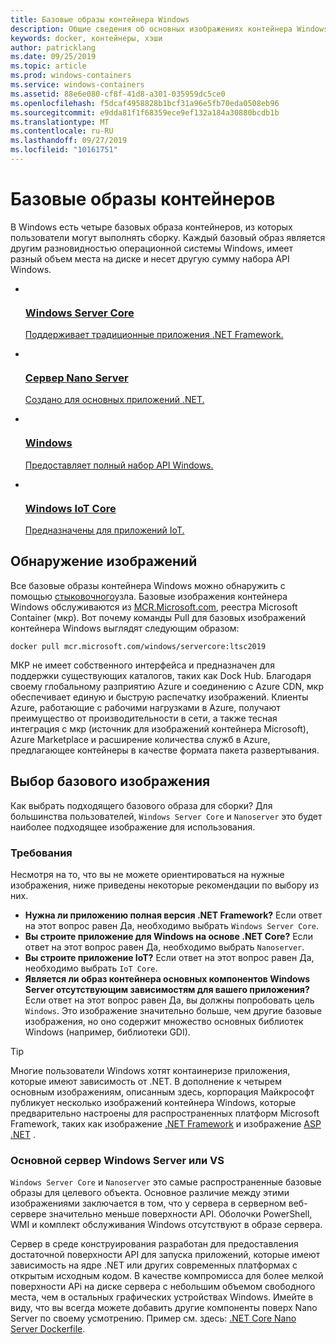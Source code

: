 ```yaml
---
title: Базовые образы контейнера Windows
description: Общие сведения об основных изображениях контейнера Windows и о том, когда их использовать.
keywords: docker, контейнеры, хэши
author: patricklang
ms.date: 09/25/2019
ms.topic: article
ms.prod: windows-containers
ms.service: windows-containers
ms.assetid: 88e6e080-cf8f-41d8-a301-035959dc5ce0
ms.openlocfilehash: f5dcaf4958828b1bcf31a96e5fb70eda0508eb96
ms.sourcegitcommit: e9dda81f1f68359ece9ef132a184a30880bcdb1b
ms.translationtype: MT
ms.contentlocale: ru-RU
ms.lasthandoff: 09/27/2019
ms.locfileid: "10161751"
---
```

# <a name="container-base-images"></a>Базовые образы контейнеров

В Windows есть четыре базовых образа контейнеров, из которых пользователи могут выполнять сборку. Каждый базовый образ является другим разновидностью операционной системы Windows, имеет разный объем места на диске и несет другую сумму набора API Windows.

<ul class="columns is-multiline has-margin-left-none has-margin-bottom-none has-padding-top-medium">
    <li class="column is-one-quarter has-padding-top-small-mobile has-padding-bottom-small">
        <a class="is-undecorated is-full-height is-block"
            href="https://hub.docker.com/_/microsoft-windows-servercore" data-linktype="external">
            <article class="card has-outline-hover is-relative is-full-height has-padding-none">
                    <div class="cardImageOuter bgdAccent1 has-padding-top-large has-padding-bottom-large has-padding-left-large has-padding-right-large">
                        <div class="cardImage centered has-padding-top-large has-padding-bottom-large has-padding-left-large has-padding-right-large">
                            <img src="media/Microsoft_logo.svg" alt="" data-linktype="relative-path">
                        </div>
                    </div>
                <div class="card-content has-text-overflow-ellipsis has-padding-top-small">
                    <div class="has-padding-bottom-none">
                        <h3 class="is-size-4 has-margin-top-none has-margin-bottom-none has-text-primary">Windows Server Core</h3>
                    </div>
                    <div class="is-size-7 has-margin-top-small has-line-height-reset">
                        <p>Поддерживает традиционные приложения .NET Framework.</p>
                    </div>
                </div>
            </article>
        </a>
    </li>
    <li class="column is-one-quarter has-padding-top-small-mobile has-padding-bottom-small">
        <a class="is-undecorated is-full-height is-block"
            href="https://hub.docker.com/_/microsoft-windows-nanoserver" data-linktype="external">
            <article class="card has-outline-hover is-relative is-full-height has-padding-none">
                    <div class="cardImageOuter bgdAccent1 has-padding-top-large has-padding-bottom-large has-padding-left-large has-padding-right-large">
                        <div class="cardImage centered has-padding-top-large has-padding-bottom-large has-padding-left-large has-padding-right-large">
                            <img src="media/Microsoft_logo.svg" alt="" data-linktype="relative-path">
                        </div>
                    </div>
                <div class="card-content has-text-overflow-ellipsis has-padding-top-small">
                    <div class="has-padding-bottom-none">
                        <h3 class="is-size-4 has-margin-top-none has-margin-bottom-none has-text-primary">Сервер Nano Server</h3>
                    </div>
                    <div class="is-size-7 has-margin-top-small has-line-height-reset">
                        <p>Создано для основных приложений .NET.</p>
                    </div>
                </div>
            </article>
        </a>
    </li>
    <li class="column is-one-quarter has-padding-top-small-mobile has-padding-bottom-small">
        <a class="is-undecorated is-full-height is-block"
            href="https://hub.docker.com/_/microsoft-windows" data-linktype="external">
            <article class="card has-outline-hover is-relative is-full-height has-padding-none">
                    <div class="cardImageOuter bgdAccent1 has-padding-top-large has-padding-bottom-large has-padding-left-large has-padding-right-large">
                        <div class="cardImage centered has-padding-top-large has-padding-bottom-large has-padding-left-large has-padding-right-large">
                            <img src="media/Microsoft_logo.svg" alt="" data-linktype="relative-path">
                        </div>
                    </div>
                <div class="card-content has-text-overflow-ellipsis has-padding-top-small">
                    <div class="has-padding-bottom-none">
                        <h3 class="is-size-4 has-margin-top-none has-margin-bottom-none has-text-primary">Windows</h3>
                    </div>
                    <div class="is-size-7 has-margin-top-small has-line-height-reset">
                        <p>Предоставляет полный набор API Windows.</p>
                    </div>
                </div>
            </article>
        </a>
    </li>
    <li class="column is-one-quarter has-padding-top-small-mobile has-padding-bottom-small">
        <a class="is-undecorated is-full-height is-block"
            href="https://hub.docker.com/_/microsoft-windows-iotcore" data-linktype="external">
            <article class="card has-outline-hover is-relative is-full-height has-padding-none">
                    <div class="cardImageOuter bgdAccent1 has-padding-top-large has-padding-bottom-large has-padding-left-large has-padding-right-large">
                        <div class="cardImage centered has-padding-top-large has-padding-bottom-large has-padding-left-large has-padding-right-large">
                            <img src="media/Microsoft_logo.svg" alt="" data-linktype="relative-path">
                        </div>
                    </div>
                <div class="card-content has-text-overflow-ellipsis has-padding-top-small">
                    <div class="has-padding-bottom-none">
                        <h3 class="is-size-4 has-margin-top-none has-margin-bottom-none has-text-primary">Windows IoT Core</h3>
                    </div>
                    <div class="is-size-7 has-margin-top-small has-line-height-reset">
                        <p>Предназначены для приложений IoT.</p>
                    </div>
                </div>
            </article>
        </a>
    </li>
</ul>

## <a name="image-discovery"></a>Обнаружение изображений

Все базовые образы контейнера Windows можно обнаружить с помощью [стыковочного](https://hub.docker.com/_/microsoft-windows-base-os-images)узла. Базовые изображения контейнера Windows обслуживаются из [MCR.Microsoft.com](https://azure.microsoft.com/en-us/services/container-registry/), реестра Microsoft Container (мкр). Вот почему команды Pull для базовых изображений контейнера Windows выглядят следующим образом:

```code
docker pull mcr.microsoft.com/windows/servercore:ltsc2019
```

МКР не имеет собственного интерфейса и предназначен для поддержки существующих каталогов, таких как Dock Hub. Благодаря своему глобальному разприятию Azure и соединению с Azure CDN, мкр обеспечивает единую и быструю распечатку изображений. Клиенты Azure, работающие с рабочими нагрузками в Azure, получают преимущество от производительности в сети, а также тесная интеграция с мкр (источник для изображений контейнера Microsoft), Azure Marketplace и расширение количества служб в Azure, предлагающее контейнеры в качестве формата пакета развертывания.

## <a name="choosing-a-base-image"></a>Выбор базового изображения

Как выбрать подходящего базового образа для сборки? Для большинства пользователей, `Windows Server Core` и `Nanoserver` это будет наиболее подходящее изображение для использования.

### <a name="guidelines"></a>Требования

 Несмотря на то, что вы не можете ориентироваться на нужные изображения, ниже приведены некоторые рекомендации по выбору из них.

- **Нужна ли приложению полная версия .NET Framework?** Если ответ на этот вопрос равен Да, необходимо выбрать `Windows Server Core`.
- **Вы строите приложение для Windows на основе .NET Core?** Если ответ на этот вопрос равен Да, необходимо выбрать `Nanoserver`.
- **Вы строите приложение IoT?** Если ответ на этот вопрос равен Да, необходимо выбрать `IoT Core`.
- **Является ли образ контейнера основных компонентов Windows Server отсутствующим зависимостям для вашего приложения?** Если ответ на этот вопрос равен Да, вы должны попробовать цель `Windows`. Это изображение значительно больше, чем другие базовые изображения, но оно содержит множество основных библиотек Windows (например, библиотеки GDI).

> [!TIP]
> Многие пользователи Windows хотят контаинеризе приложения, которые имеют зависимость от .NET. В дополнение к четырем основным изображениям, описанным здесь, корпорация Майкрософт публикует несколько изображений контейнера Windows, которые предварительно настроены для распространенных платформ Microsoft Framework, таких как изображение [.NET Framework](https://hub.docker.com/_/microsoft-dotnet-framework) и изображение [ASP .NET](https://hub.docker.com/_/microsoft-dotnet-framework-aspnet/) .

### <a name="windows-server-core-vs-nanoserver"></a>Основной сервер Windows Server или VS

`Windows Server Core` и `Nanoserver` это самые распространенные базовые образы для целевого объекта. Основное различие между этими изображениями заключается в том, что у сервера в серверном веб-сервере значительно меньше поверхности API. Оболочки PowerShell, WMI и комплект обслуживания Windows отсутствуют в образе сервера.

Сервер в среде конструирования разработан для предоставления достаточной поверхности API для запуска приложений, которые имеют зависимость на ядре .NET или других современных платформах с открытым исходным кодом. В качестве компромисса для более мелкой поверхности APi на диске сервера с небольшим объемом свободного места, чем в остальных графических устройствах Windows. Имейте в виду, что вы всегда можете добавить другие компоненты поверх Nano Server по своему усмотрению. Пример см. здесь: [.NET Core Nano Server Dockerfile](https://github.com/dotnet/dotnet-docker/blob/master/2.1/sdk/nanoserver-1803/amd64/Dockerfile).
